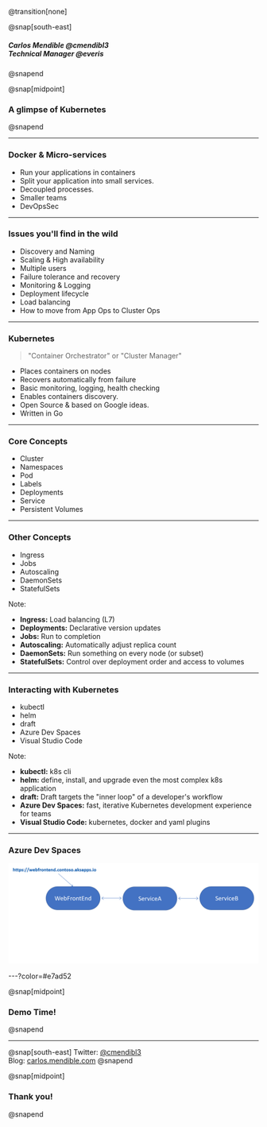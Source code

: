 @transition[none]

@snap[south-east]
##### Carlos Mendible @cmendibl3<br>Technical Manager @everis
@snapend

@snap[midpoint]
### A glimpse of Kubernetes
@snapend

---

### Docker & Micro-services

* Run your applications in containers
* Split your application into small services.
* Decoupled processes.
* Smaller teams
* DevOpsSec

---

### Issues you'll find in the wild

* Discovery and Naming
* Scaling & High availability
* Multiple users
* Failure tolerance and recovery
* Monitoring & Logging
* Deployment lifecycle
* Load balancing
* How to move from App Ops to Cluster Ops

---

### Kubernetes

> "Container Orchestrator" or "Cluster Manager"

* Places containers on nodes
* Recovers automatically from failure
* Basic monitoring, logging, health checking
* Enables containers discovery.
* Open Source & based on Google ideas.
* Written in Go

---

### Core Concepts

* Cluster
* Namespaces
* Pod
* Labels
* Deployments
* Service
* Persistent Volumes

---

### Other Concepts

* Ingress
* Jobs
* Autoscaling
* DaemonSets
* StatefulSets

Note:
* **Ingress:** Load balancing (L7)
* **Deployments:**  Declarative version updates
* **Jobs:** Run to completion
* **Autoscaling:** Automatically adjust replica count
* **DaemonSets:** Run something on every node (or subset)
* **StatefulSets:** Control over deployment order and access to volumes

---

### Interacting with Kubernetes

* kubectl
* helm
* draft
* Azure Dev Spaces
* Visual Studio Code

Note:

* **kubectl:** k8s cli
* **helm:** define, install, and upgrade even the most complex k8s application
* **draft:** Draft targets the "inner loop" of a developer's workflow
* **Azure Dev Spaces:** fast, iterative Kubernetes development experience for teams
* **Visual Studio Code:** kubernetes, docker and yaml plugins

---

### Azure Dev Spaces

![azds](slides/meetups/2019_01_tnf/img/collaborate-graphic.gif)

---?color=#e7ad52

@snap[midpoint]
### Demo Time!
@snapend

---

@snap[south-east]
Twitter: [@cmendibl3](https://twitter.com/cmendibl3)
<br>
Blog: [carlos.mendible.com](https://carlos.mendible.com)
@snapend

@snap[midpoint]
### Thank you!
@snapend

